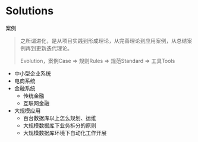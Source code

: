 # Solutions
案例

> 之所谓进化，是从项目实践到形成理论，从完善理论到应用案例，从总结案例再到更新迭代理论。
>
> Evolution，案例Case => 规则Rules => 规范Standard => 工具Tools

- 中小型企业系统
- 电商系统
- 金融系统
  - 传统金融
  - 互联网金融
- 大规模应用
  - 百台数据库以上怎么规划、运维
  - 大规模数据库下业务拆分的原则
  - 大规模数据库环境下自动化工作开展
